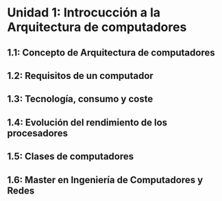 # Unidad 1: Introcucción a la Arquitectura de computadores

## 1.1: Concepto de Arquitectura de computadores

## 1.2: Requisitos de un computador

## 1.3: Tecnología, consumo y coste

## 1.4: Evolución del rendimiento de los procesadores

## 1.5: Clases de computadores

## 1.6: Master en Ingeniería de Computadores y Redes
